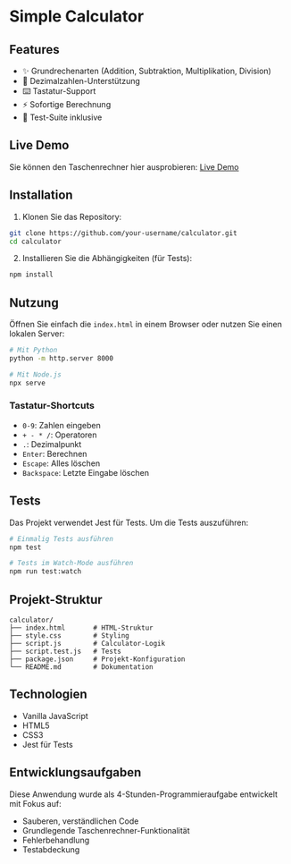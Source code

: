 # Simple Calculator

 

## Features

- ✨ Grundrechenarten (Addition, Subtraktion, Multiplikation, Division)
- 🔢 Dezimalzahlen-Unterstützung
- ⌨️ Tastatur-Support
- ⚡ Sofortige Berechnung
- 🧪 Test-Suite inklusive

## Live Demo

Sie können den Taschenrechner hier ausprobieren: [Live Demo](http://your-demo-link.com)

## Installation

1. Klonen Sie das Repository:
```bash
git clone https://github.com/your-username/calculator.git
cd calculator
```

2. Installieren Sie die Abhängigkeiten (für Tests):
```bash
npm install
```

## Nutzung

Öffnen Sie einfach die `index.html` in einem Browser oder nutzen Sie einen lokalen Server:

```bash
# Mit Python
python -m http.server 8000

# Mit Node.js
npx serve
```

### Tastatur-Shortcuts

- `0-9`: Zahlen eingeben
- `+ - * /`: Operatoren
- `.`: Dezimalpunkt
- `Enter`: Berechnen
- `Escape`: Alles löschen
- `Backspace`: Letzte Eingabe löschen

## Tests

Das Projekt verwendet Jest für Tests. Um die Tests auszuführen:

```bash
# Einmalig Tests ausführen
npm test

# Tests im Watch-Mode ausführen
npm run test:watch
```

## Projekt-Struktur

```
calculator/
├── index.html       # HTML-Struktur
├── style.css        # Styling
├── script.js        # Calculator-Logik
├── script.test.js   # Tests
├── package.json     # Projekt-Konfiguration
└── README.md        # Dokumentation
```

## Technologien

- Vanilla JavaScript
- HTML5
- CSS3
- Jest für Tests

## Entwicklungsaufgaben

Diese Anwendung wurde als 4-Stunden-Programmieraufgabe entwickelt mit Fokus auf:
- Sauberen, verständlichen Code
- Grundlegende Taschenrechner-Funktionalität
- Fehlerbehandlung
- Testabdeckung
